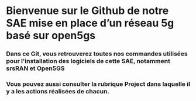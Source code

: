 # Bienvenue sur le Github de notre SAE mise en place d’un réseau 5g basé sur open5gs

### Dans ce Git, vous retrouverez toutes nos commandes utilisées pour l'installation des logiciels de cette SAE, notamment srsRAN et Open5GS

### Vous pouvez aussi consulter la rubrique Project dans laquelle il y a les actions réalisées de chacun.
